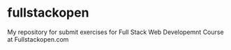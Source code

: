 # fullstackopen
My repository for submit exercises for Full Stack Web Developemnt Course at Fullstackopen.com
